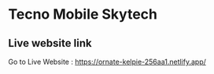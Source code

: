 # Tecno Mobile Skytech

## Live website link

Go to Live Website : https://ornate-kelpie-256aa1.netlify.app/